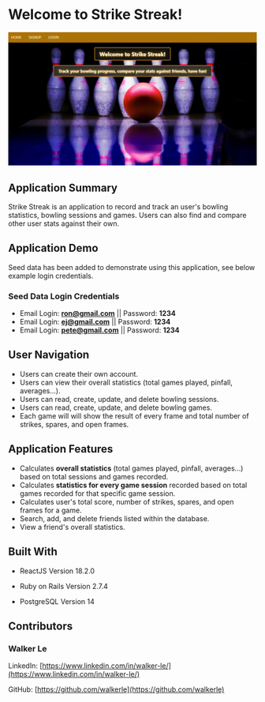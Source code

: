 # Welcome to Strike Streak!

<img src='./public/readmeimg.jpg' alt='Strike Streak' width='800px' margin='auto'/>

## Application Summary

Strike Streak is an application to record and track an user's bowling statistics, bowling sessions and games.  Users can also find and compare other user stats against their own.

## Application Demo
Seed data has been added to demonstrate using this application, see below example login credentials.

### Seed Data Login Credentials

* Email Login: **ron@gmail.com** || Password: **1234**
* Email Login: **ej@gmail.com** || Password: **1234**
* Email Login: **pete@gmail.com** || Password: **1234**

## User Navigation
* Users can create their own account.
* Users can view their overall statistics (total games played, pinfall, averages...).
* Users can read, create, update, and delete bowling sessions.
* Users can read, create, update, and delete bowling games.
* Each game will will show the result of every frame and total number of strikes, spares, and open frames.

## Application Features
* Calculates **overall statistics** (total games played, pinfall, averages...) based on total sessions and games recorded.
* Calculates **statistics for every game session** recorded based on total games recorded for that specific game session.
* Calculates user's total score, number of strikes, spares, and open frames for a game.
* Search, add, and delete friends listed within the database.
* View a friend's overall statistics.

## Built With
* ReactJS Version 18.2.0

* Ruby on Rails Version 2.7.4

* PostgreSQL Version 14

## Contributors
### Walker Le
LinkedIn: [https://www.linkedin.com/in/walker-le/](https://www.linkedin.com/in/walker-le/)

GitHub: [https://github.com/walkerle](https://github.com/walkerle)